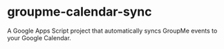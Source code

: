 # groupme-calendar-sync
A Google Apps Script project that automatically syncs GroupMe events to your Google Calendar.
